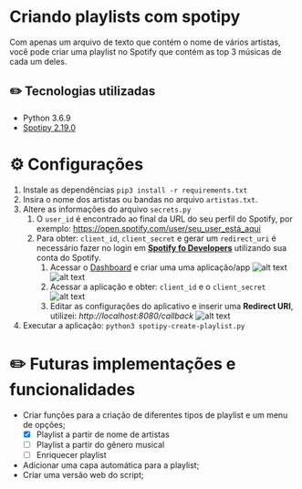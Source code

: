 # Criando playlists com spotipy

Com apenas um arquivo de texto que contém o nome de vários artistas, você pode criar uma playlist no Spotify que contém as top 3 músicas de cada um deles. 

## ✏️ Tecnologias utilizadas
* Python 3.6.9
* [Spotipy 2.19.0](https://spotipy.readthedocs.io/en/2.19.0/)

# ⚙️ Configurações
1. Instale as dependências `pip3 install -r requirements.txt`
2. Insira o nome dos artistas ou bandas no arquivo `artistas.txt`.
3. Altere as informações do arquivo ```secrets.py```
   1. O `user_id` é encontrado ao final da URL do seu perfil do Spotify, por exemplo: https://open.spotify.com/user/seu_user_está_aqui
   2. Para obter: `client_id`, `client_secret` e gerar um `redirect_uri` é necessário fazer no login em [**Spotify fo Developers**](https://developer.spotify.com/dashboard/login) utilizando sua conta do Spotify.
      1. Acessar o [Dashboard](https://developer.spotify.com/dashboard/applications) e criar uma uma aplicação/app 
         ![alt text](https://1.bp.blogspot.com/-2HyMxEQCMbg/YXwgSOWDLTI/AAAAAAAALcE/_9RoB0mnI0okZEWDrZyAREJJQ0lCi-Q_wCLcBGAsYHQ/s1347/Screenshot%2B2021-10-29%2Bat%2B13-12-09%2BMy%2BDashboard%2BSpotify%2Bfor%2BDevelopers.png)
         ![alt text](https://1.bp.blogspot.com/-omkrJ5ZkoAs/YXwgSHc3YlI/AAAAAAAALcI/8xudZoz3OTg7rdAdLpn6WVilUFCmYa8zwCLcBGAsYHQ/s793/Screenshot%2B2021-10-29%2Bat%2B13-13-44%2BMy%2BDashboard%2BSpotify%2Bfor%2BDevelopers.png)
      2. Acessar a aplicação e obter: `client_id` e o `client_secret`
         ![alt text](https://lh3.googleusercontent.com/-0upB7IdnhYw/YXwhwEuEoHI/AAAAAAAALcc/IN_dUfmvMJMZF9qjvobg_Unhbj_wCzfsACLcBGAsYHQ/pixelado_oficial.png)
      3. Editar as configurações do aplicativo e inserir uma **Redirect URI**, utilizei: *http://localhost:8080/callback*
         ![alt text](https://1.bp.blogspot.com/-QXHsGCKShOY/YXwgSNn6pqI/AAAAAAAALcQ/Of98UbeUnO0lcXQNowwCG4AJbufsXef6wCLcBGAsYHQ/s549/Screenshot%2B2021-10-29%2Bat%2B13-15-41%2BMy%2BDashboard%2BSpotify%2Bfor%2BDevelopers.png)
4. Executar a aplicação: `python3 spotipy-create-playlist.py`

# ✏️ Futuras implementações e funcionalidades
- Criar funções para a criação de diferentes tipos de playlist e um menu de opções;
   - [x] Playlist a partir de nome de artistas
   - [ ] Playlist a partir do gênero musical
   - [ ] Enriquecer playlist
- Adicionar uma capa automática para a playlist;
- Criar uma versão web do script;
